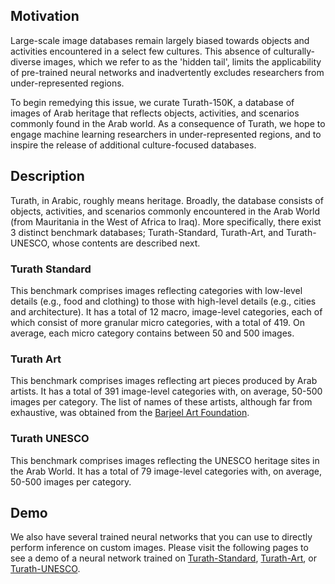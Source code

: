 ## Motivation

Large-scale image databases remain largely biased towards objects and activities encountered in a select few cultures. This absence of culturally-diverse images, which we refer to as the 'hidden tail', limits the applicability of pre-trained neural networks and inadvertently excludes researchers from under-represented regions. 

To begin remedying this issue, we curate Turath-150K, a database of images of Arab heritage that reflects objects, activities, and scenarios commonly found in the Arab world. As a consequence of Turath, we hope to engage machine learning researchers in under-represented regions, and to inspire the release of additional culture-focused databases. 

## Description

Turath, in Arabic, roughly means heritage. Broadly, the database consists of objects, activities, and scenarios 
commonly encountered in the Arab World (from Mauritania in the West of Africa to Iraq). More specifically, there 
exist 3 distinct benchmark databases; Turath-Standard, Turath-Art, and Turath-UNESCO, whose contents are described
next. 

### Turath Standard

This benchmark comprises images reflecting categories with low-level details (e.g., food and clothing) to those 
with high-level details (e.g., cities and architecture). It has a total of 12 macro, image-level categories, each of
which consist of more granular micro categories, with a total of 419. On average, each micro category contains between
50 and 500 images.

### Turath Art

This benchmark comprises images reflecting art pieces produced by Arab artists. It has a total of 391 image-level
categories with, on average, 50-500 images per category. The list of names of these artists, although far from
exhaustive, was obtained from the [Barjeel Art Foundation](https://www.barjeelartfoundation.org/).

### Turath UNESCO

This benchmark comprises images reflecting the UNESCO heritage sites in the Arab World. It has a total of 79 image-level categories with, on average, 50-500 images per category. 

## Demo

We also have several trained neural networks that you can use to directly perform inference on custom images. Please visit the following pages to see a demo of a neural network trained on [Turath-Standard](https://danikiyasseh.github.io/Turath/StandardDemo/), [Turath-Art](https://danikiyasseh.github.io/Turath/ArtDemo/), or [Turath-UNESCO](https://danikiyasseh.github.io/Turath/UNESCODemo/).
